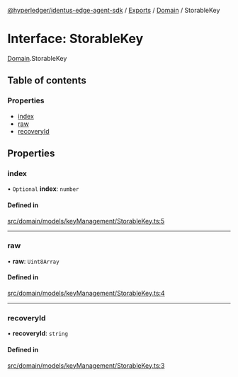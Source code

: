 [@hyperledger/identus-edge-agent-sdk](../README.md) / [Exports](../modules.md) / [Domain](../modules/Domain.md) / StorableKey

# Interface: StorableKey

[Domain](../modules/Domain.md).StorableKey

## Table of contents

### Properties

- [index](Domain.StorableKey-1.md#index)
- [raw](Domain.StorableKey-1.md#raw)
- [recoveryId](Domain.StorableKey-1.md#recoveryid)

## Properties

### index

• `Optional` **index**: `number`

#### Defined in

[src/domain/models/keyManagement/StorableKey.ts:5](https://github.com/hyperledger-identus/sdk-ts/blob/bc699428ddd8313d8025ef810d8e7784a65f26cc/src/domain/models/keyManagement/StorableKey.ts#L5)

___

### raw

• **raw**: `Uint8Array`

#### Defined in

[src/domain/models/keyManagement/StorableKey.ts:4](https://github.com/hyperledger-identus/sdk-ts/blob/bc699428ddd8313d8025ef810d8e7784a65f26cc/src/domain/models/keyManagement/StorableKey.ts#L4)

___

### recoveryId

• **recoveryId**: `string`

#### Defined in

[src/domain/models/keyManagement/StorableKey.ts:3](https://github.com/hyperledger-identus/sdk-ts/blob/bc699428ddd8313d8025ef810d8e7784a65f26cc/src/domain/models/keyManagement/StorableKey.ts#L3)
